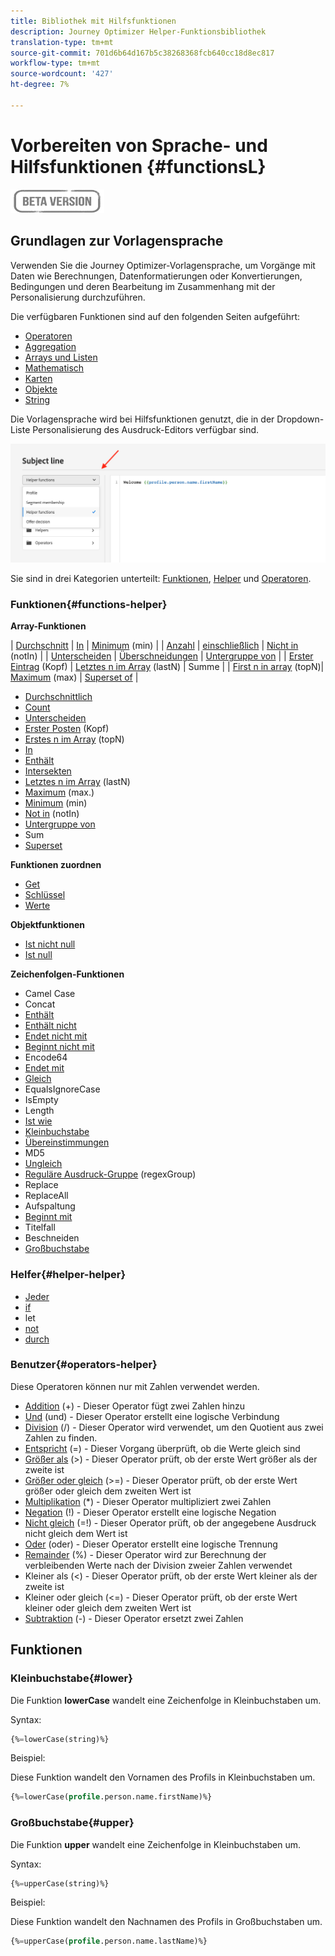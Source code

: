 ```yaml
---
title: Bibliothek mit Hilfsfunktionen
description: Journey Optimizer Helper-Funktionsbibliothek
translation-type: tm+mt
source-git-commit: 701d6b64d167b5c38268368fcb640cc18d8ec817
workflow-type: tm+mt
source-wordcount: '427'
ht-degree: 7%

---
```



# Vorbereiten von Sprache- und Hilfsfunktionen {#functionsL}

![](../../assets/do-not-localize/badge.png)


## Grundlagen zur Vorlagensprache

Verwenden Sie die Journey Optimizer-Vorlagensprache, um Vorgänge mit Daten wie Berechnungen, Datenformatierungen oder Konvertierungen, Bedingungen und deren Bearbeitung im Zusammenhang mit der Personalisierung durchzuführen.

Die verfügbaren Funktionen sind auf den folgenden Seiten aufgeführt:

* [Operatoren](operators.md)
* [Aggregation](aggregation.md)
* [Arrays und Listen](arrays-list.md)
* [Mathematisch](maths.md)
* [Karten](maps.md)
* [Objekte](objects.md)
* [String ](string.md)

Die Vorlagensprache wird bei Hilfsfunktionen genutzt, die in der Dropdown-Liste Personalisierung des Ausdruck-Editors verfügbar sind.

![](../assets/access-helper-functions.png)

Sie sind in drei Kategorien unterteilt: [Funktionen](#functions-helper), [Helper](#helper-helper) und [Operatoren](#operators-helper).

### Funktionen{#functions-helper}

**Array-Funktionen**

| [Durchschnitt](aggregation.md#average) | [In](arrays-list.md#in) | [Minimum](aggregation.md#minimum) (min) |
| [Anzahl](aggregation.md#count) | [einschließlich](arrays-list.md#includes)  | [Nicht in](arrays-list.md#notin) (notIn) |
| [Unterscheiden](arrays-list.md#distinct) | [Überschneidungen](arrays-list.md#intersects) | [Untergruppe von](arrays-list.md#subset) |
| [Erster Eintrag](arrays-list.md#head) (Kopf) | [Letztes n im Array](arrays-list.md#last-n) (lastN) | Summe |
| [First n in array](arrays-list.md#first-n) (topN)| [Maximum](aggregation.md#maximum) (max) | [Superset of](arrays-list.md#superset) |

* [Durchschnittlich](aggregation.md#average)
* [Count](aggregation.md#count)
* [Unterscheiden](arrays-list.md#distinct)
* [Erster Posten](arrays-list.md#head)  (Kopf)
* [Erstes n im Array](arrays-list.md#first-n)  (topN)
* [In](arrays-list.md#in)
* [Enthält](arrays-list.md#includes)
* [Intersekten](arrays-list.md#intersects)
* [Letztes n im Array](arrays-list.md#last-n)  (lastN)
* [Maximum](aggregation.md#maximum) (max.)
* [Minimum](aggregation.md#minimum)  (min)
* [Not in](arrays-list.md#notin) (notIn)
* [Untergruppe von](arrays-list.md#subset)
* Sum
* [Superset](arrays-list.md#superset)

**Funktionen zuordnen**

* [Get](maps.md#get)
* [Schlüssel](maps.md#keys)
* [Werte](maps.md#values)

**Objektfunktionen**

* [Ist nicht null](objects.md#isNotNull)
* [Ist null](objects.md#isNull)

**Zeichenfolgen-Funktionen**

* Camel Case
* Concat
* [Enthält](string.md#contains)
* [Enthält nicht](string.md#doesNotContain)
* [Endet nicht mit](string.md#doesNotEndWith)
* [Beginnt nicht mit](string.md#doesNotStartWith)
* Encode64
* [Endet mit](string.md#endsWith)
* [Gleich](string.md#equals)
* EqualsIgnoreCase
* IsEmpty
* Length
* [Ist wie](string.md#like)
* [Kleinbuchstabe](#lower)
* [Übereinstimmungen](string.md#matches)
* MD5
* [Ungleich](string.md#notEqualTo)
* [Reguläre Ausdruck-Gruppe](string.md#regexGroup) (regexGroup)
* Replace
* ReplaceAll
* Aufspaltung
* [Beginnt mit](string.md#startsWith)
* Titelfall
* Beschneiden
* [Großbuchstabe](#upper)

### Helfer{#helper-helper}

* [Jeder](../personalization-syntax.md#each)
* [if](../personalization-syntax.md#if)
* let
* [not](../personalization-syntax.md#unless)
* [durch](../personalization-syntax.md#with)

### Benutzer{#operators-helper}

Diese Operatoren können nur mit Zahlen verwendet werden.

* [Addition](maths.md#add) (+) - Dieser Operator fügt zwei Zahlen hinzu
* [Und](operators.md#and) (und) - Dieser Operator erstellt eine logische Verbindung
* [Division](maths.md#divide) (/) - Dieser Operator wird verwendet, um den Quotient aus zwei Zahlen zu finden.
* [Entspricht](operators.md#and) (=) - Dieser Vorgang überprüft, ob die Werte gleich sind
* [Größer als](operators.md#greaterthan) (>) - Dieser Operator prüft, ob der erste Wert größer als der zweite ist
* [Größer oder gleich](operators.md#greaterthanorequal)  (>=) - Dieser Operator prüft, ob der erste Wert größer oder gleich dem zweiten Wert ist
* [Multiplikation](maths.md#multiply) (*) - Dieser Operator multipliziert zwei Zahlen
* [Negation](operators.md#not) (!) - Dieser Operator erstellt eine logische Negation
* [Nicht gleich](operators.md#notequal)  (=!) - Dieser Operator prüft, ob der angegebene Ausdruck nicht gleich dem Wert ist
* [Oder](operators.md#or)  (oder) - Dieser Operator erstellt eine logische Trennung
* [Remainder](maths.md#remainder) (%) - Dieser Operator wird zur Berechnung der verbleibenden Werte nach der Division zweier Zahlen verwendet
* Kleiner als (&lt;) - Dieser Operator prüft, ob der erste Wert kleiner als der zweite ist
* Kleiner oder gleich (&lt;=) - Dieser Operator prüft, ob der erste Wert kleiner oder gleich dem zweiten Wert ist
* [Subtraktion](maths.md#substract) (-) - Dieser Operator ersetzt zwei Zahlen

## Funktionen

### Kleinbuchstabe{#lower}

Die Funktion **lowerCase** wandelt eine Zeichenfolge in Kleinbuchstaben um.

Syntax:

```sql
{%=lowerCase(string)%}
```

Beispiel:

Diese Funktion wandelt den Vornamen des Profils in Kleinbuchstaben um.

```sql
{%=lowerCase(profile.person.name.firstName)%}
```

### Großbuchstabe{#upper}

Die Funktion **upper** wandelt eine Zeichenfolge in Kleinbuchstaben um.

Syntax:

```sql
{%=upperCase(string)%}
```

Beispiel:

Diese Funktion wandelt den Nachnamen des Profils in Großbuchstaben um.

```sql
{%=upperCase(profile.person.name.lastName)%}
```
